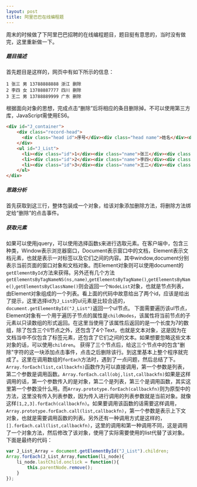 ```yaml
---
layout: post
title: 阿里巴巴在线编程题
---
```

周末的时候做了下阿里巴巴招聘的在线编程题目，题目挺有意思的，当时没有做完，这里重新做一下。
##### 题目描述
首先题目是这样的，网页中有如下所示的信息：
```
1 张三 男 13788888888 浙江 删除
2 李四 女 13788887777 四川 删除
3 王二 男 13788889999 广东 删除
```
根据面向对象的思想，完成点击“删除”后将相应的条目删除掉。不可以使用第三方库，JavaScript需使用ES6。
``` html
<div id="J_container">
    <div class="record-head">
      <div class="head id">序号</div><div class="head name">姓名</div><div class="head sex">性别</div><div class="head tel">电话号码</div><div class="head province">省份</div><div class="head">操作</div>
    </div>
    <ul id="J_List">
      <li><div class="id">1</div><div class="name">张三</div><div class="sex">男</div><div class="tel">13788888888</div><div class="province">浙江</div><div class="user-delete">删除</div></li>
      <li><div class="id">2</div><div class="name">李四</div><div class="sex">女</div><div class="tel">13788887777</div><div class="province">四川</div><div class="user-delete">删除</div></li>
      <li><div class="id">3</div><div class="name">王二</div><div class="sex">男</div><div class="tel">13788889999</div><div class="province">广东</div><div class="user-delete">删除</div></li>
    </ul>
</div>
```
##### 思路分析
首先获取到这三行，整体包装成一个对象，给该对象添加删除方法，将删除方法绑定给“删除”的点击事件。
##### 获取元素
如果可以使用jquery，可以使用选择函数`$`来进行选取元素。在客户端中，包含三种类，Window表示浏览器窗口，Document表示窗口中的文档，Element表示文档元素，也就是表示一对标签以及它们之间的内容。其中window,document分别表示当前页面的窗口对象和文档对象。而Element对象则可以使用document的`getElementById`方法来获得。另外还有几个方法`getElementsByTagNameNS(ns,name)`,`getElementsByTagName()`,`getElementsByName()`,`getElementsByClassName()`则会返回一个`NodeList`对象，也就是节点列表，由Element对象组成的一个列表。看上面的代码中故意给出了两个id，应该是给出了提示，这里选择id为`J_List`的ul元素是比较合适的，`document.getElementById("J_List")`返回一个ul节点。
下面需要遍历该ul节点，Element对象有一个用于遍历子节点的属性是`childNodes`，该属性将当前节点的子元素以只读数组的形式返回。在这里当使用了该属性后返回的是一个长度为7的数组，除了包含三个li节点之外，还包含了4个Text，也就是文本对象，这是因为在文档当中不仅包含了标签元素，还包含了它们之间的文本。如果想要忽略这些文本对象的话，可以使用`children`。
获得了三个节点后，给这三个节点中的包含"删除"字符的这一块添加点击事件，点击之后删除该行。到这里基本上整个程序就完成了。这里在调用数组的`forEach`方法时，遇到了一点问题，然后总结了下。
`Array.forEach(list,callbackfn)`函数作为可以直接调用，第一个参数是列表，第二个参数是调用函数。`Array.forEach.call(obj,list,callbackfn)`如果是这样调用的话，第一个参数传入的是对象，第二个是列表，第三个是调用函数，其实这里第一个参数没什么用。而`Array.prototype.forEach(callbackfn)`则为原型中的方法，这里没有传入列表参数，因为传入进行调用的列表参数就是当前对象。就像这样`[1,2,3].forEach(callbackfn)`。如果要调用该函数的话需要这样调用，`Array.prototype.forEach.call(list,callbackfn)`，第一个参数是表示上下文对象，也就是需要调用函数的列表。另外还有一种调用方式是这样的，`[].forEach.call(list,callbackfn)`，这里的调用和第一种调用不同，这是调用了一个对象方法，然后修改了该对象，使用了实际需要使用的list代替了该对象。
下面是最终的代码：

``` javascript
var J_List_Array = document.getElementById("J_List").children;
Array.forEach(J_List_Array,function(li_node){
    li_node.lastChild.onclick = function(){
        this.parentNode.remove();
    }
});
```